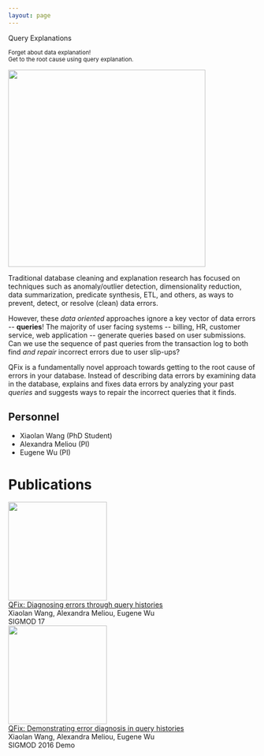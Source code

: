 ```yaml
---
layout: page
---
```





<p class="header">
  Query Explanations
</p>
<p class="header">
<small>Forget about data explanation!  <br/>Get to the root cause using query explanation.  </small>
</p>
<p class="header">
  <img width="400" src="{{ site.url }}/files/images/qfix.png" style="margin-left: auto; margin-right: auto;"/>
</p>





Traditional database cleaning and explanation research has focused on techniques such as
anomaly/outlier detection, dimensionality reduction, data summarization, 
predicate synthesis, ETL, and others, as ways to prevent, detect, or resolve (clean) data errors.

However, these _data oriented_ approaches ignore a key vector of data errors -- **queries**!
The majority of user facing systems -- billing, HR, customer service, web application -- generate
queries based on user submissions.  Can we use the sequence of past queries from the transaction log
to both find _and repair_ incorrect errors due to user slip-ups?

QFix is a fundamentally novel approach towards getting to the root cause of errors in your database.
Instead of describing data errors by examining data in the database,
explains and fixes data errors by analyzing your past _queries_ and suggests ways to 
repair the incorrect queries that it finds.

## Personnel

* Xiaolan Wang (PhD Student)
* Alexandra Meliou (PI)
* Eugene Wu (PI)


# Publications

<div class="section" id="publications">

<div class="item">
  <div class="screenshot"><img src="{{ site.url }}/files/images/qfix_arxiv_paper.png" width="200"/></div>
  <div class="text">
    <div class="title">
      <a href="{{ site.url }}/files/papers/qfix-sigmod17.pdf">
        QFix: Diagnosing errors through query histories
      </a>
    </div>
    <div class="authors">Xiaolan Wang, Alexandra Meliou, Eugene Wu</div>
    <div class="links">
      <span class="conf">SIGMOD 17</span>
    </div>
  </div>
  <div style="clear: both"></div>
</div>



<div class="item">
  <div class="screenshot"><img src="{{ site.url }}/files/images/preview_qfix-sigmod16.png" width="200"/></div>
  <div class="text">
    <div class="title">
      <a href="{{ site.url }}/files/papers/qfix-sigmod16.pdf">
        QFix: Demonstrating error diagnosis in query histories
      </a>
    </div>
    <div class="authors">Xiaolan Wang, Alexandra Meliou, Eugene Wu</div>
    <div class="links">
      <span class="conf">SIGMOD 2016 Demo</span>
    </div>
  </div>
  <div style="clear: both"></div>
</div>




